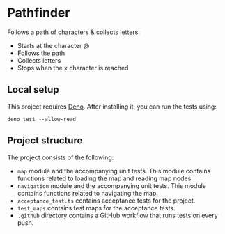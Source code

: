 # Pathfinder

Follows a path of characters & collects letters:

- Starts at the character @
- Follows the path
- Collects letters
- Stops when the x character is reached

## Local setup

This project requires
[Deno](https://docs.deno.com/runtime/manual/getting_started/installation). After
installing it, you can run the tests using:

```shell
deno test --allow-read
```

## Project structure

The project consists of the following:

- `map` module and the accompanying unit tests. This module contains functions
  related to loading the map and reading map nodes.
- `navigation` module and the accompanying unit tests. This module contains
  functions related to navigating the map.
- `acceptance_test.ts` contains acceptance tests for the project.
- `test_maps` contains test maps for the acceptance tests.
- `.github` directory contains a GitHub workflow that runs tests on every push.
